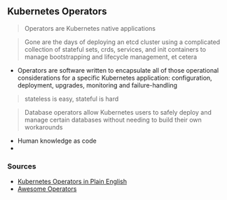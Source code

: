 ## Kubernetes Operators

> Operators are Kubernetes native applications

> Gone are the days of deploying an etcd cluster using a complicated collection of stateful sets, crds, services, and init containers to manage bootstrapping and lifecycle management, et cetera

* Operators are software written to encapsulate all of those operational considerations for a specific Kubernetes application: configuration, deployment, upgrades, monitoring and failure-handling

> stateless is easy, stateful is hard

> Database operators allow Kubernetes users to safely deploy and manage certain databases without needing to build their own workarounds

* Human knowledge as code
* 

### Sources

* [Kubernetes Operators in Plain English](https://enterprisersproject.com/article/2019/2/kubernetes-operators-plain-english)
* [Awesome Operators](https://github.com/operator-framework/awesome-operators)
